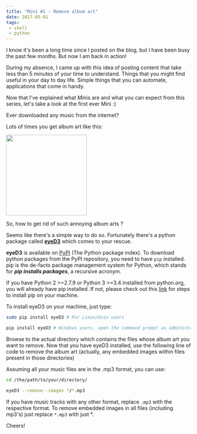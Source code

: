```yaml
---
title: "Mini #1 - Remove album art"
date: 2017-05-01
tags:
 - shell
 - python
---
```

<!-- Excerpt Start -->
I know it's been a long time since I posted on the blog, but I have been busy the past few months. But now I am back in action!

During my absence, I came up with this idea of posting content that take less than 5 minutes of your time to understand. Things that you might find useful in your day to day life. Simple things that you can automate, applications that come in handy.
<!-- Excerpt End -->

Now that I've explained what Minis are and what you can expect from this series, let's take a look at the first ever Mini :)

Ever downloaded any music from the internet?

Lots of times you get album art like this:

<img src="/img/musicmaza-logo.png" width="220" height="220" />

So, how to get rid of such annoying album arts ?

Seems like there's a simple way to do so. Fortunately there's a python package called **[eyeD3](https://github.com/nicfit/eyeD3)** which comes to your rescue.

 **eyeD3** is available on [PyPI](https://pypi.python.org/pypi) (The Python package index). To download python packages from the PyPI repository, you need to have `pip` installed. pip is the de-facto package management system for Python, which stands for _**pip installs packages**_, a recursive acronym.

If you have Python 2 >=2.7.9 or Python 3 >=3.4 installed from python.org, you will already have pip installed. If not, please check out this [link](https://pip.pypa.io/en/stable/installing/) for steps to install pip on your machine.

To install eyeD3 on your machine, just type:
```bash
sudo pip install eyeD3 # For Linux/Unix users

pip install eyeD3 # Windows users, open the command prompt as administrator to give pip required privileges.
```

Browse to the actual directory which contains the files whose album art you want to remove. Now that you have eyeD3 installed, use the following line of code to remove the album art (actually, any embedded images within files present in those directories)

Assuming all your music files are in the .mp3 format, you can use:
```bash
cd /the/path/to/your/directory/

eyeD3 --remove--images */*.mp3
```

If you have music tracks with any other format, replace `.mp3` with the respective format. To remove embedded images in all files (including mp3's) just replace `*.mp3` with just *.


Cheers!
